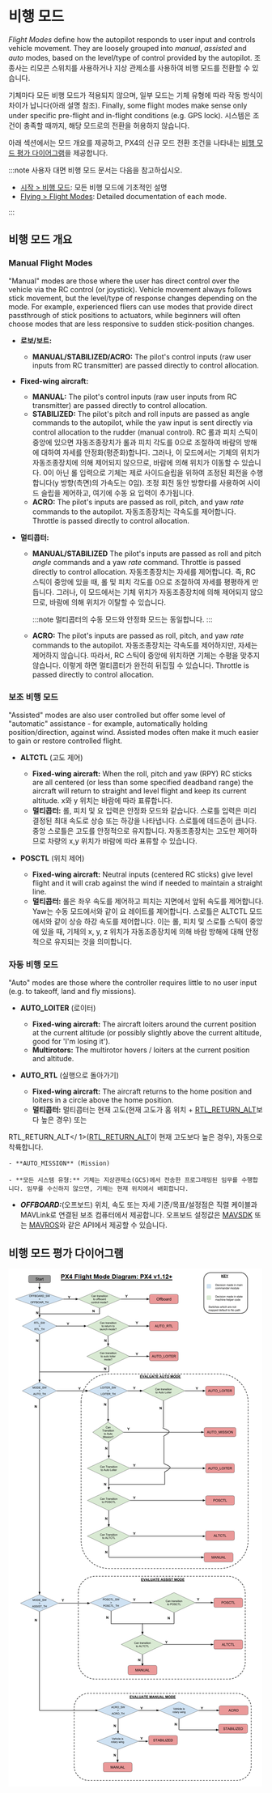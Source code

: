 # 비행 모드

_Flight Modes_ define how the autopilot responds to user input and controls vehicle movement. They are loosely grouped into _manual_, _assisted_ and _auto_ modes, based on the level/type of control provided by the autopilot. 조종사는 리모콘 스위치를 사용하거나 지상 관제소를 사용하여 비행 모드를 전환할 수 있습니다.

기체마다 모든 비행 모드가  적용되지 않으며, 일부 모드는 기체 유형에 따라 작동 방식이 차이가 납니다(아래 설명 참조). Finally, some flight modes make sense only under specific pre-flight and in-flight conditions (e.g. GPS lock). 시스템은 조건이 충족할 때까지, 해당 모드로의 전환을 허용하지 않습니다.

아래 섹션에서는 모드 개요를 제공하고, PX4의 신규 모드 전환 조건을 나타내는 [비행 모드 평가 다이어그램](#flight-mode-evaluation-diagram)을 제공합니다.

:::note
사용자 대면 비행 모드 문서는 다음을 참고하십시오.

- [시작 > 비행 모드](../getting_started/flight_modes.md): 모든 비행 모드에 기초적인 설명
- [Flying > Flight Modes](../flight_modes/README.md): Detailed documentation of each mode.

:::

## 비행 모드 개요

### Manual Flight Modes

"Manual" modes are those where the user has direct control over the vehicle via the RC control (or joystick). Vehicle movement always follows stick movement, but the level/type of response changes depending on the mode. For example, experienced fliers can use modes that provide direct passthrough of stick positions to actuators, while beginners will often choose modes that are less responsive to sudden stick-position changes.

- **로보/보트:**

  - **MANUAL/STABILIZED/ACRO:** The pilot's control inputs (raw user inputs from RC transmitter) are passed directly to control allocation.

- **Fixed-wing aircraft:**

  - **MANUAL:** The pilot's control inputs (raw user inputs from RC transmitter) are passed directly to control allocation.
  - **STABILIZED:** The pilot's pitch and roll inputs are passed as angle commands to the autopilot, while the yaw input is sent directly via control allocation to the rudder (manual control). RC 롤과 피치 스틱이 중앙에 있으면 자동조종장치가 롤과 피치 각도를 0으로 조절하여 바람의 방해에 대하여 자세를 안정화(평준화)합니다. 그러나, 이 모드에서는 기체의 위치가 자동조종장치에 의해 제어되지 않으므로, 바람에 의해 위치가 이동할 수 있습니다. 0이 아닌 롤 입력으로 기체는 제로 사이드슬립을 위하여 조정된 회전을 수행합니다(y 방향(측면)의 가속도는 0임). 조정 회전 동안 방향타를 사용하여 사이드 슬립을 제어하고, 여기에 수동 요 입력이 추가됩니다.
  - **ACRO:** The pilot's inputs are passed as roll, pitch, and yaw _rate_ commands to the autopilot. 자동조종장치는 각속도를 제어합니다. Throttle is passed directly to control allocation.

- **멀티콥터:**

  - **MANUAL/STABILIZED** The pilot's inputs are passed as roll and pitch _angle_ commands and a yaw _rate_ command. Throttle is passed directly to control allocation. 자동조종장치는 자세를 제어합니다. 즉, RC 스틱이 중앙에 있을 때, 롤 및 피치 각도를 0으로 조절하여 자세를 평평하게 만듭니다. 그러나, 이 모드에서는 기체 위치가 자동조종장치에 의해 제어되지 않으므로, 바람에 의해 위치가 이탈할 수 있습니다.

    :::note
멀티콥터의 수동 모드와 안정화 모드는 동일합니다.
:::

  - **ACRO:** The pilot's inputs are passed as roll, pitch, and yaw _rate_ commands to the autopilot. 자동조종장치는 각속도를 제어하지만, 자세는 제어하지 않습니다. 따라서, RC 스틱이 중앙에 위치하면 기체는 수평을 맞추지 않습니다. 이렇게 하면 멀티콥터가 완전히 뒤집힐 수 있습니다. Throttle is passed directly to control allocation.

### 보조 비행 모드

"Assisted" modes are also user controlled but offer some level of "automatic" assistance - for example, automatically holding position/direction, against wind. Assisted modes often make it much easier to gain or restore controlled flight.

- **ALTCTL** (고도 제어)

  - **Fixed-wing aircraft:** When the roll, pitch and yaw (RPY) RC sticks are all centered (or less than some specified deadband range) the aircraft will return to straight and level flight and keep its current altitude. x와 y 위치는 바람에 따라 표류합니다.
  - **멀티콥터:** 롤, 피치 및 요 입력은 안정화 모드와 같습니다. 스로틀 입력은 미리 결정된 최대 속도로 상승 또는 하강을 나타냅니다. 스로틀에 데드존이 큽니다. 중앙 스로틀은 고도를 안정적으로 유지합니다. 자동조종장치는 고도만 제어하므로 차량의 x,y 위치가 바람에 따라 표류할 수 있습니다.

- **POSCTL** (위치 제어)

  - **Fixed-wing aircraft:** Neutral inputs (centered RC sticks) give level flight and it will crab against the wind if needed to maintain a straight line.
  - **멀티콥터:** 롤은 좌우 속도를 제어하고 피치는 지면에서 앞뒤 속도를 제어합니다. Yaw는 수동 모드에서와 같이 요 레이트를 제어합니다. 스로틀은 ALTCTL 모드에서와 같이 상승 하강 속도를 제어합니다. 이는 롤, 피치 및 스로틀 스틱이 중앙에 있을 때, 기체의 x, y, z 위치가 자동조종장치에 의해 바람 방해에 대해 안정적으로 유지되는 것을 의미합니다.

### 자동 비행 모드

"Auto" modes are those where the controller requires little to no user input (e.g. to takeoff, land and fly missions).

- **AUTO_LOITER** (로이터)

  - **Fixed-wing aircraft:** The aircraft loiters around the current position at the current altitude (or possibly slightly above the current altitude, good for 'I'm losing it').
  - **Multirotors:** The multirotor hovers / loiters at the current position and altitude.

- **AUTO_RTL** (실행으로 돌아가기)

  - **Fixed-wing aircraft:** The aircraft returns to the home position and loiters in a circle above the home position.
  - **멀티콥터:** 멀티콥터는 현재 고도(현재 고도가 홈 위치 + [RTL_RETURN_ALT](../advanced_config/parameter_reference.md#RTL_RETURN_ALT)보다 높은 경우) 또는

RTL_RETURN_ALT</ 1>([RTL_RETURN_ALT](../advanced_config/parameter_reference.md#RTL_RETURN_ALT)이 현재 고도보다 높은 경우), 자동으로 착륙합니다.</li> </ul></li> 
    
    - **AUTO_MISSION** (Mission)
  
    - **모든 시스템 유형:** 기체는 지상관제소(GCS)에서 전송한 프로그래밍된 임무를 수행합니다. 임무를 수신하지 않으면, 기체는 현재 위치에서 배회합니다.
  - **_OFFBOARD:_**(오프보드) 위치, 속도 또는 자세 기준/목표/설정점은 직렬 케이블과 MAVLink로 연결된 보조 컴퓨터에서 제공합니다. 오프보드 설정값은 [MAVSDK](http://mavsdk.mavlink.io) 또는 [MAVROS](https://github.com/mavlink/mavros)와 같은 API에서 제공할 수 있습니다.</ul> 



## 비행 모드 평가 다이어그램

![Commander Flow diagram](../../assets/diagrams/commander-flow-diagram.png)
